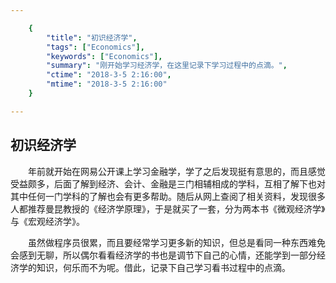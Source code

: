 ```yaml
---

    {
        "title": "初识经济学",
        "tags": ["Economics"],
        "keywords": ["Economics"],
        "summary": "刚开始学习经济学，在这里记录下学习过程中的点滴。",
        "ctime": "2018-3-5 2:16:00",
        "mtime": "2018-3-5 2:16:00"
    }

---
```


## 初识经济学

　　年前就开始在网易公开课上学习金融学，学了之后发现挺有意思的，而且感觉受益颇多，后面了解到经济、会计、金融是三门相辅相成的学科，互相了解下也对其中任何一门学科的了解也会有更多帮助。随后从网上查阅了相关资料，发现很多人都推荐曼昆教授的《经济学原理》，于是就买了一套，分为两本书《微观经济学》与《宏观经济学》。

　　虽然做程序员很累，而且要经常学习更多新的知识，但总是看同一种东西难免会感到无聊，所以偶尔看看经济学的书也是调节下自己的心情，还能学到一部分经济学的知识，何乐而不为呢。借此，记录下自己学习看书过程中的点滴。